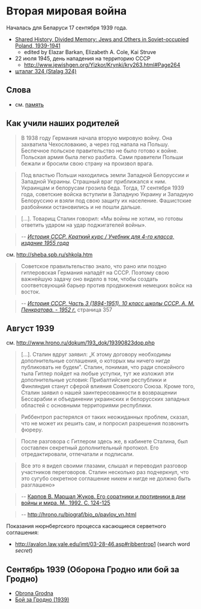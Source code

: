 # Вторая мировая война 

Началась для Беларуси 17 сентября 1939 года.

* [Shared History, Divided Memory: Jews and Others in Soviet-occupied Poland, 1939-1941](https://books.google.by/books?id=_BbvQbiaqAEC&lpg=PA338&ots=tJrpU6qGji&dq=Lola%20Wolf-Resnik&pg=PP1#v=onepage&q&f=false)
  * edited by Elazar Barkan, Elizabeth A. Cole, Kai Struve
* 22 июля 1945, день нападения на территорию СССР
  * http://www.jewishgen.org/Yizkor/Krynki/kry263.html#Page264
* [шталаг 324 (Stalag 324)](https://github.com/irnc/stalag-324)

## Слова

* см. [память](https://github.com/irnc/dictionary/blob/master/п/память.md)

## Как учили наших родителей

> В 1938 году Германия начала вторую мировую войну. Она захватила Чехословакию, а через год напала на Польшу. Беспечное польское правительство не было готово к войне. Польская армия была легко разбита. Сами правители Польши бежали и бросили свою страну на произвол врага.

> Под властью Польши находились земли Западной Белоруссии и Западной Украины. Страшный враг приближался к ним. Украинцам и белорусам грозила беда. Тогда, 17 сентября 1939 года, советские войска вступили в Западную Украину и Западную Белоруссию и взяли под свою защиту их население. Фашистские разбойники остановились и не пошли дальше.

> [...]. Товарищ Сталин говорил: «Мы войны не хотим, но готовы ответить ударом на удар поджигателей войны».

> -- [_История СССР. Краткий курс / Учебник для 4-го класса, издание 1955 года_](http://www.e-reading.club/chapter.php/1001394/81/Shestakov_L_-_Istoriya_SSSR._Kratkiy_kurc.html)

см. http://sheba.spb.ru/shkola.htm

> Советское правильтельство знало, что рано или поздно гитлеровская Германия нападёт на СССР. Поэтому свою важнейшую задачу оно видело в том, чтобы создать соответсвующий барьер против продвижения немецких войск на восток.

> -- [_История СССР. Часть 3 (1894-1951). 10 класс школы СССР. А. М. Пенкратова. - 1952 г._](http://sheba.spb.ru/shkola/istoria-10-1952.htm) страница 357

## Август 1939

см. http://www.hrono.ru/dokum/193_dok/19390823dop.php

> [...]. Сталин вдруг заявил: „К этому договору необходимы дополнительные соглашения, о которых мы ничего нигде публиковать не будем". Сталин, понимая, что ради спокойного тыла Гитлер пойдет на любые уступки, тут же изложил эти дополнительные условия: Прибалтийские республики и Финляндия станут сферой влияния Советского Союза. Кроме того, Сталин заявил о нашей заинтересованности в возвращении Бессарабии и объединении украинских и белорусских западных областей с основными территориями республики.

> Риббентроп растерялся от таких неожиданных проблем, сказал, что не может их решить сам, и попросил разрешения позвонить фюреру.

> После разговора с Гитлером здесь же, в кабинете Сталина, был составлен секретный дополнительный протокол. Его отредактировали, отпечатали и подписали.

> Все это я видел своими глазами, слышал и переводил разговор участников переговоров. Сталин несколько раз подчеркнул, что это сугубо секретное соглашение никем и нигде не должно быть разглашено»

> -- [Карпов В. Маршал Жуков. Его соратники и противники в дни войны и мира. М., 1992. С. 124-125](http://militera.lib.ru/bio/karpov/10.html)

> -- http://hrono.ru/biograf/bio_p/pavlov_vn.html

Показания нюрнбергского процесса касающиеся серветного соглашения:

* http://avalon.law.yale.edu/imt/03-28-46.asp#ribbentrop1 (search word _secret_)

## Сентябрь 1939 (Оборона Гродно или бой за Гродно)

* [Obrona Grodna](https://pl.wikipedia.org/wiki/Obrona_Grodna)
* [Бой за Гродно (1939)](https://ru.wikipedia.org/wiki/%D0%91%D0%BE%D0%B9_%D0%B7%D0%B0_%D0%93%D1%80%D0%BE%D0%B4%D0%BD%D0%BE_(1939))
